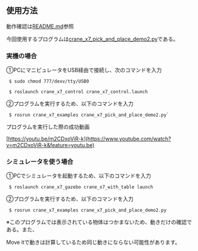 ## 使用方法

動作確認は[README.md](https://github.com/piropann/crane_x7_ros/blob/master/crane_x7_examples/README.md)参照

今回使用するプログラムは[crane_x7_pick_and_place_demo2.py](https://github.com/shuta-tech/crane_x7_ros/blob/robot_design3/crane_x7_examples/scripts/crane_x7_pick_and_place_demo2.py)である。

### 実機の場合

①PCにマニピュレータをUSB経由で接続し、次のコマンドを入力

```
 $ sudo chmod 777/dexv/tty/USB0

 $ roslaunch crane_x7_control crane_x7_control.launch
 ```

②プログラムを実行するため、以下のコマンドを入力

```
 $ rosrun crane_x7_examples crane_x7_pick_and_place_demo2.py`
```

プログラムを実行した際の成功動画

[https://youtu.be/m2CDxoViR-k](https://www.youtube.com/watch?v=m2CDxoViR-k&feature=youtu.be)

### シミュレータを使う場合

①PCでシミュレータを起動するため、以下のコマンドを入力

```
 $ roslaunch crane_x7_gazebo crane_x7_with_table launch
```

②プログラムを実行するため、以下のコマンドを入力

```
 $ rosrun crane_x7_examples crane_x7_pick_and_place_demo2.py
```

※このプログラムでは表示されている物体はつかまないため、動きだけの確認である。また、

Move itで動きは計算しているため同じ動きにならない可能性があります。